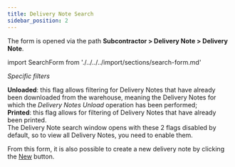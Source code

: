 ```yaml
---
title: Delivery Note Search 
sidebar_position: 2
---
```


The form is opened via the path **Subcontractor > Delivery Note > Delivery Note**.

import SearchForm from './../../../import/sections/search-form.md'

<SearchForm />

*Specific filters*

**Unloaded**: this flag allows filtering for Delivery Notes that have already been downloaded from the warehouse, meaning the Delivery Notes for which the *Delivery Notes Unload* operation has been performed;  
**Printed**: this flag allows for filtering of Delivery Notes that have already been printed.  
The Delivery Note search window opens with these 2 flags disabled by default, so to view all Delivery Notes, you need to enable them.

From this form, it is also possible to create a new delivery note by clicking the [New](/docs/subcontractor/delivery-note/insert-delivery-note/new-delivery-note) button.